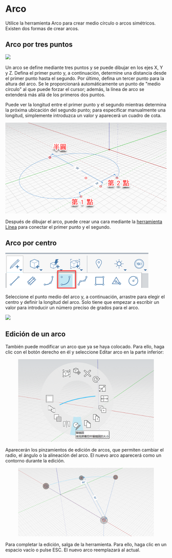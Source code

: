 # Arco 

Utilice la herramienta Arco para crear medio círculo o arcos simétricos. Existen dos formas de crear arcos.

## Arco por tres puntos

![](../.gitbook/assets/arc\_three\_pts.png)

Un arco se define mediante tres puntos y se puede dibujar en los ejes X, Y y Z. Defina el primer punto y, a continuación, determine una distancia desde el primer punto hasta el segundo. Por último, defina un tercer punto para la altura del arco. Se le proporcionará automáticamente un punto de "medio círculo" al que puede forzar el cursor; además, la línea de arco se extenderá más allá de los primeros dos puntos.

Puede ver la longitud entre el primer punto y el segundo mientras determina la próxima ubicación del segundo punto; para especificar manualmente una longitud, simplemente introduzca un valor y aparecerá un cuadro de cota.

![](../.gitbook/assets/arc-by-three-pts.png)

Después de dibujar el arco, puede crear una cara mediante la [herramienta Línea](line-tool.md) para conectar el primer punto y el segundo.

## Arco por centro

![](<../.gitbook/assets/arc-by-center (1).png>)

Seleccione el punto medio del arco y, a continuación, arrastre para elegir el centro y definir la longitud del arco. Solo tiene que empezar a escribir un valor para introducir un número preciso de grados para el arco.

![](../.gitbook/assets/arc\_circle\_demo.gif)

## Edición de un arco

También puede modificar un arco que ya se haya colocado. Para ello, haga clic con el botón derecho en él y seleccione Editar arco en la parte inferior:

<figure><img src="../.gitbook/assets/image (12).png" alt=""><figcaption></figcaption></figure>

Aparecerán los pinzamientos de edición de arcos, que permiten cambiar el radio, el ángulo o la alineación del arco. El nuevo arco aparecerá como un contorno durante la edición.

<figure><img src="../.gitbook/assets/image (11).png" alt=""><figcaption></figcaption></figure>

Para completar la edición, salga de la herramienta. Para ello, haga clic en un espacio vacío o pulse ESC. El nuevo arco reemplazará al actual.
